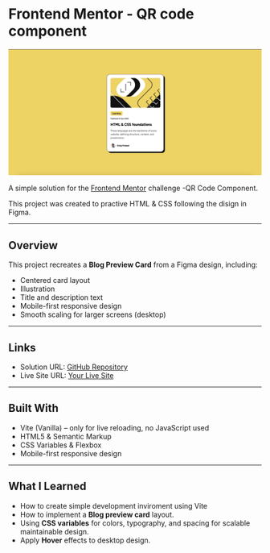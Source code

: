 
# Frontend Mentor - QR code component

![My QR Code Screenshot](./src/assets/images/screenshot-blog-card.png)

A simple solution for the [Frontend Mentor](https://www.frontendmentor.io) challenge -QR Code Component.

This project was created to practive HTML & CSS following the disign in Figma.

---

## Overview
This project recreates a **Blog Preview Card** from a Figma design, including:  
- Centered card layout  
- Illustration
- Title and description text   
- Mobile-first responsive design  
- Smooth scaling for larger screens (desktop)

---

## Links
- Solution URL: [GitHub Repository](https://github.com/przemekkoczwara/blog-preview-card)  
- Live Site URL: [Your Live Site](https://przemekkoczwara.github.io/blog-preview-card/)  

---

## Built With
- Vite (Vanilla) – only for live reloading, no JavaScript used
- HTML5 & Semantic Markup  
- CSS Variables & Flexbox  
- Mobile-first responsive design  


---

## What I Learned
- How to create simple development inviroment using Vite
- How to implement a **Blog preview card** layout.  
- Using **CSS variables** for colors, typography, and spacing for scalable maintainable design.  
- Apply **Hover** effects to desktop design.
